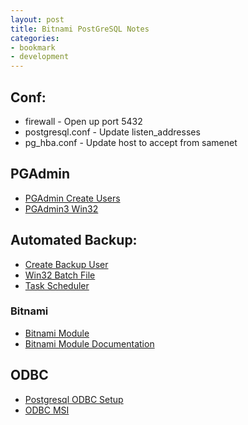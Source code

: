 ```yaml
---
layout: post
title: Bitnami PostGreSQL Notes
categories:
- bookmark
- development
---
```


## Conf:

* firewall - Open up port 5432
* postgresql.conf - Update listen_addresses
* pg_hba.conf - Update host to accept from samenet

## PGAdmin

* [PGAdmin Create Users](https://chartio.com/docs/datasources/connections/details/pgadmin)
* [PGAdmin3 Win32](http://ftp.postgresql.org/pub/pgadmin3/release/v1.18.1/win32/)

## Automated Backup:

* [Create Backup User](http://jamie.curle.io/blog/creating-a-read-only-user-in-postgres/)
* [Win32 Batch File](https://wiki.postgresql.org/wiki/Automated_Backup_on_Windows)
* [Task Scheduler](http://technet.microsoft.com/en-us/library/cc721871.aspx)

### Bitnami

* [Bitnami Module](https://bitnami.com/stack/postgresql)
* [Bitnami Module Documentation](http://wiki.bitnami.com/Components/PostgreSQL)

## ODBC

* [Postgresql ODBC Setup](http://stackoverflow.com/questions/6796252/setting-up-postgresql-odbc-on-windows)
* [ODBC MSI](http://ftp.postgresql.org/pub/odbc/versions/msi/)